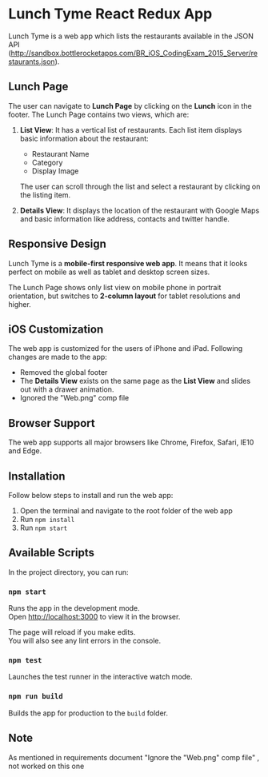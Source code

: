 # Lunch Tyme React Redux App

Lunch Tyme is a web app which lists the restaurants available in the JSON API (http://sandbox.bottlerocketapps.com/BR_iOS_CodingExam_2015_Server/restaurants.json).

## Lunch Page

The user can navigate to **Lunch Page** by clicking on the **Lunch** icon in the footer. The Lunch Page contains two views, which are:

1.  **List View**: It has a vertical list of restaurants. Each list item displays basic information about the restaurant:

    - Restaurant Name
    - Category
    - Display Image

    The user can scroll through the list and select a restaurant by clicking on the listing item.

2.  **Details View**: It displays the location of the restaurant with Google Maps and basic information like address, contacts and twitter handle.

## Responsive Design

Lunch Tyme is a **mobile-first responsive web app**. It means that it looks perfect on mobile as well as tablet and desktop screen sizes.

The Lunch Page shows only list view on mobile phone in portrait orientation, but switches to **2-column layout** for tablet resolutions and higher.

## iOS Customization

The web app is customized for the users of iPhone and iPad. Following changes are made to the app:

- Removed the global footer
- The **Details View** exists on the same page as the **List View** and slides out with a drawer animation.
- Ignored the "Web.png" comp file

## Browser Support

The web app supports all major browsers like Chrome, Firefox, Safari, IE10 and Edge.

## Installation

Follow below steps to install and run the web app:

1. Open the terminal and navigate to the root folder of the web app
2. Run `npm install`
3. Run `npm start`

## Available Scripts

In the project directory, you can run:

### `npm start`

Runs the app in the development mode.<br>
Open [http://localhost:3000](http://localhost:3000) to view it in the browser.

The page will reload if you make edits.<br>
You will also see any lint errors in the console.

### `npm test`

Launches the test runner in the interactive watch mode.<br>

### `npm run build`

Builds the app for production to the `build` folder.<br>


## Note 
As mentioned in requirements document "Ignore the "Web.png" comp file" ,  not worked on this one